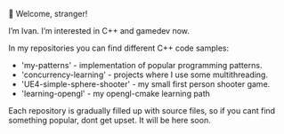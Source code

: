 👋 Welcome, stranger!

I’m Ivan. I’m interested in C++ and gamedev now.

In my repositories you can find different C++ code samples:
- 'my-patterns' - implementation of popular programming patterns.
- 'concurrency-learning' - projects where I use some multithreading.
- 'UE4-simple-sphere-shooter' - my small first person shooter game. 
- 'learning-opengl' - my opengl-cmake learning path 

Each repository is gradually filled up with source files, so if you cant find something popular, dont get upset. It will be here soon.

<!---
ivan-mitrich/ivan-mitrich is a ✨ special ✨ repository because its `README.md` (this file) appears on your GitHub profile.
You can click the Preview link to take a look at your changes.
--->
